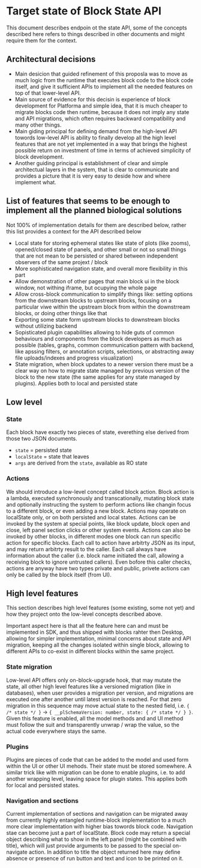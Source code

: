 # Target state of Block State API

This document describes endpoin ot the state API, some of the concepts described here refers to things described in other documents and might require them for the context.

## Architectural decisions

- Main desicion that guided refinement of this proposla was to move as much logic from the runtime that executes block code to the block code itself, and give it sufficient APIs to implement all the needed features on top of that lower-level API.
- Main source of evidence for this decisin is experience of block development for Platforma and simple idea, that it is much cheaper to migrate blocks code then runtime, because it does not imply any state and API migrations, which often requires backward compatibility and many other things.
- Main giding principal for defining demand from the high-level API towords low-level API is ability to finally develop all the high level features that are not yet implemented in a way that brings the highest possible return on investment of time in terms of achieved simplicity of block development.
- Another guiding principal is establishment of clear and simple architectual layers in the system, that is clear to communicate and provides a picture that it is very easy to deside how and where implement what.

## List of features that seems to be enough to implement all the planned biological solutions

Not 100% of implementation details for them are described below, rather this list provides a context for the API described below

- Local state for storing ephemeral states like state of plots (like zooms), opened/closed state of panels, and other small or not so small things that are not mean to be persisted or shared between independent observers of the same projext / block
- More sophisticated navigation state, and overall more flexibility in this part
- Allow demonstration of other pages that main block ui in the block window, not withing iframe, but ocupying the whole page
- Allow cross-block communication to simplify things like: setting options from the downstream blocks to upstream blocks, focusing on a particular viwe within the upstream block from within the downstrream blocks, or doing other things like that
- Exporting some state form upstream blocks to downstream blocks without utilizing backend
- Sopisticated plugin capabilities allowing to hide guts of common behaviours and components from the block developers as much as possible (tables, graphs, common communication pattern with backend, like apssing filters, or annotation scripts, selections, or abstracting away file uploads/indexes and progress visualization)
- State migration, when block updates to a newer version there must be a clear way on how to migrate state managed by previous version of the block to the new state (the same applies for any state managed by plugins). Applies both to local and persisted state

## Low level

### State

Each block have exactly two pieces of state, everething else derived from those two JSON documents.

- `state` = persisted state
- `localState` = state that leaves
- `args` are derived from the `state`, available as RO state

### Actions

We should introduce a low-level concept called block action. Block action is a lambda, executed synchronously and transcationally, mutating block state and optionally instructing the system to perform actions like changin focus to a different block, or even adding a new block.
Actions may operate on localState only, or on both persisted and local states.
Actions can be invoked by the system at special points, like block update, block open and close, left panel section clicks or other system events.
Actions can also be invoked by other blocks, in different modes one block can run specific action for specific blocks.
Each call to action have arbitrty JSON as its input, and may return arbitrty result to the caller. Each call always have information about the caller (i.e. block name initiated the call, allowing a receiving block to ignore untrusted callers).
Even bofore this caller checks, actions are anyway have two types private and public, privete actions can only be called by the block itself (from UI).

## High level features

This section describes high level features (some existing, some not yet) and how they project onto the low-level concepts described above.

Important aspect here is that all the feature here can and must be implemented in SDK, and thus shipped with blocks rahter then Desktop, allowing for simpler implementation, minimal concerns about state and API migration, keeping all the changes isolated within single block, allowing to different APIs to co-exist in different blocks within the same project.

### State migration

Low-level API offers only on-block-upgrade hook, that may mutate the state, all other high level features like a versioned migration (like in databases), when user provides a migration per version, and migrations are executed one after another until latest version is reached. For that zero migration in this sequence may move actual state to the nested field, i.e. `{ /* state */ }` -> `{ __plSchemaVersion: number, state: { /* state */ } }`. Given this feature is enabled, all the model methods and and UI method must follow the suit and transparently unwrap / wrap the value, so the actual code everywhere stays the same.

### Plugins

Plugins are pieces of code that can be added to the model and used form within the UI or other UI mehods. Their state must be stored somewhere. A similar trick like with migration can be done to enable plugins, i.e. to add another wrapping level, leaving space for plugin states. This applies both for local and persisted states.

### Navigation and sections

Current implementation of sections and navigation can be migrated away from currently highly entangled runtime-block implementation to a much more clear implementation with higher bias towords block code.
Navigation stae can become just a part of localState. Block code may return a special object describing what to show in the left panel (might be combined with title), which will just provide arguments to be passed to the special on-navigate action.
In addition to title the object returned here may define absence or presence of run button and text and icon to be printed on it.



